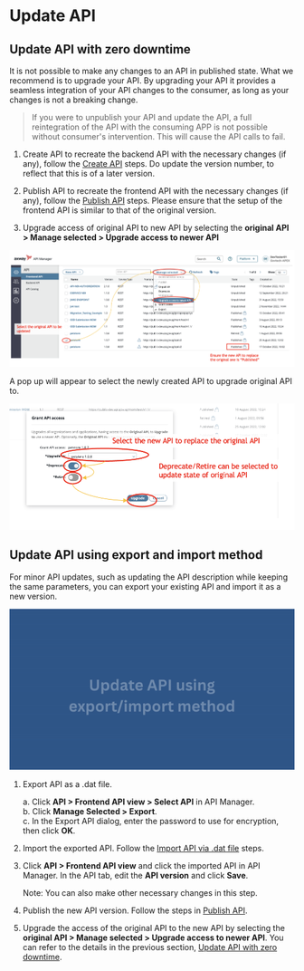 # Update API

## Update API with zero downtime

It is not possible to make any changes to an API in published state. What we recommend is to upgrade your API. By upgrading your API it provides a seamless integration of your API changes to the consumer, as long as your changes is not a breaking change.

> If you were to unpublish your API and update the API, a full reintegration of the API with the consuming APP is not possible without consumer's intervention. This will cause the API calls to fail.

1. Create API to recreate the backend API with the necessary changes (if any), follow the [Create API](docs/publisher/create-api.md) steps. Do update the version number, to reflect that this is of a later version.

2. Publish API to recreate the frontend API with the necessary changes (if any), follow the [Publish API](docs/publisher/publish-api.md) steps. Please ensure that the setup of the frontend API is similar to that of the original version.

3. Upgrade access of original API to new API by selecting the **original API > Manage selected > Upgrade access to newer API**

![backend-api](./image/update-api/upgrade-access-to-newer-api.png)

A pop up will appear to select the newly created API to upgrade original API to.

![backend-api](./image/update-api/upgrade-access-to-newer-api-2.png)

## Update API using export and import method

For minor API updates, such as updating the API description while keeping the same parameters, you can export your existing API and import it as a new version.

![export-import](./image/update-api/update-api-import-export.gif)

1. Export API as a .dat file.

    a. Click **API > Frontend API view > Select API** in API Manager.<br>
    b. Click **Manage Selected > Export**.<br>
    c. In the Export API dialog, enter the password to use for encryption, then click **OK**.

2. Import the exported API. Follow the [Import API via .dat file](https://docs.developer.tech.gov.sg/docs/apex-cloud-user-guide/docs/publisher/publish-api?id=import-api-via-dat-file) steps.

3. Click **API > Frontend API view** and click the imported API in API Manager. In the API tab, edit the **API version** and click **Save**.

    Note: You can also make other necessary changes in this step. 

4. Publish the new API version. Follow the steps in [Publish API](https://docs.developer.tech.gov.sg/docs/apex-cloud-user-guide/docs/publisher/publish-api?id=publish-api).

5. Upgrade the access of the original API to the new API by selecting the **original API > Manage selected > Upgrade access to newer API**. You can refer to the details in the previous section, [Update API with zero downtime](#update-api-with-zero-downtime).
